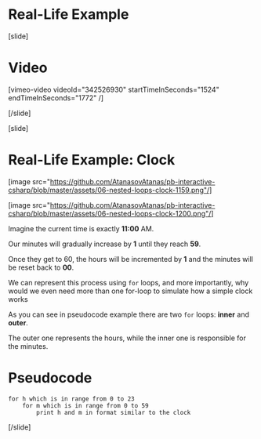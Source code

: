 # Real-Life Example

[slide]
# Video

[vimeo-video videoId="342526930" startTimeInSeconds="1524" endTimeInSeconds="1772" /]

[/slide]

[slide]
# Real-Life Example: Clock
[image src="https://github.com/AtanasovAtanas/pb-interactive-csharp/blob/master/assets/06-nested-loops-clock-1159.png"/] 

[image src="https://github.com/AtanasovAtanas/pb-interactive-csharp/blob/master/assets/06-nested-loops-clock-1200.png"/]

Imagine the current time is exactly **11:00** AM. 

Our minutes will gradually increase by **1** until they reach **59**. 

Once they get to 60, the hours will be incremented by **1** and the minutes will be reset back to **00**. 

We can represent this process using `for` loops, and more importantly, why would we even need more than one for-loop to simulate how a simple clock works

As you can see in pseudocode example there are two `for` loops: **inner** and **outer**.

The outer one represents the hours, while the inner one is responsible for the minutes.

# Pseudocode
```
for h which is in range from 0 to 23
    for m which is in range from 0 to 59
        print h and m in format similar to the clock
```
[/slide]